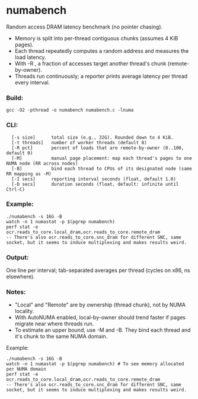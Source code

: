 numabench
===================
Random access DRAM latency benchmark (no pointer chasing).
- Memory is split into per-thread contiguous chunks (assumes 4 KiB pages).
- Each thread repeatedly computes a random address and measures the load latency.
- With -R <pct>, a fraction of accesses target another thread's chunk (remote-by-owner).
- Threads run continuously; a reporter prints average latency per thread every interval.

### Build:
```
gcc -O2 -pthread -o numabench numabench.c -lnuma
```
  
### CLI:
```
  [-s size]      total size (e.g., 32G). Rounded down to 4 KiB.
  [-t threads]   number of worker threads (default 8)
  [-R pct]       percent of loads that are remote-by-owner (0..100, default 0)
  [-M]           manual page placement: map each thread's pages to one NUMA node (RR across nodes)
  [-B]           bind each thread to CPUs of its designated node (same RR mapping as -M)
  [-I secs]      reporting interval seconds (float, default 1.0)
  [-D secs]      duration seconds (float, default: infinite until Ctrl-C)
```

### Example:
```
./numabench -s 16G -B
watch -n 1 numastat -p $(pgrep numabench)
perf stat -e ocr.reads_to_core.local_dram,ocr.reads_to_core.remote_dram
-- There's also ocr.reads_to_core.snc_dram for different SNC, same socket, but it seems to induce multiplexing and makes results weird.
```

### Output: 
One line per interval; tab-separated averages per thread (cycles on x86, ns elsewhere).

### Notes:
- "Local" and "Remote" are by ownership (thread chunk), not by NUMA locality.
- With AutoNUMA enabled, local-by-owner should trend faster if pages migrate near where threads run.
- To estimate an upper bound, use -M and -B. They bind each thread and it's chunk to the same NUMA domain.


Example:
```
./numabench -s 16G -B
watch -n 1 numastat -p $(pgrep numabench) # To see memory allocated per NUMA domain
perf stat -e ocr.reads_to_core.local_dram,ocr.reads_to_core.remote_dram
-- There's also ocr.reads_to_core.snc_dram for different SNC, same socket, but it seems to induce multiplexing and makes results weird.
```
